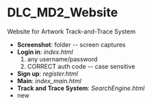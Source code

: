 # DLC_MD2_Website
Website for Artwork Track-and-Trace System

* **Screenshot**: folder -- screen captures
* **Login in**: *index.html*
  1. any username/password
  2. CORRECT auth code -- case sensitive
* **Sign up**: *register.html*
* **Main**: *index_main.html*
* **Track and Trace System**: *SearchEngine.html*
* new
